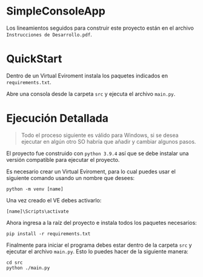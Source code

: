 # SimpleConsoleApp

Los lineamientos seguidos para construir este proyecto están en el archivo `Instrucciones de Desarrollo.pdf`.

# QuickStart
Dentro de un Virtual Eviroment instala los paquetes indicados en `requirements.txt`.

Abre una consola desde la carpeta `src` y ejecuta el archivo `main.py`.

# Ejecución Detallada

> Todo el proceso siguiente es válido para Windows, si se desea ejecutar en algún otro SO habría que añadir y cambiar algunos pasos.

El proyecto fue construido con `python 3.9.4` así que se debe instalar una versión compatible para ejecutar el proyecto.

Es necesario crear un Virtual Eviroment, para lo cual puedes usar el siguiente comando usando un nombre que desees:
```
python -m venv [name]
```

Una vez creado el VE debes activarlo:
```
[name]\Scripts\activate
```

Ahora ingresa a la raíz del proyecto e instala todos los paquetes necesarios:
```
pip install -r requirements.txt
```

Finalmente para iniciar el programa debes estar dentro de la carpeta `src` y ejecutar el archivo `main.py`.
Esto lo puedes hacer de la siguiente manera:
```
cd src
python ./main.py
```
